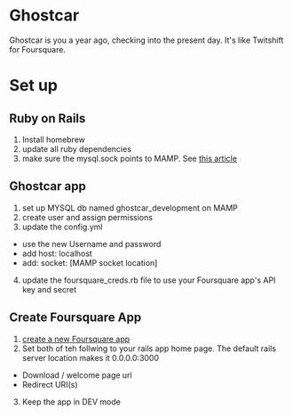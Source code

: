Ghostcar
========

Ghostcar is you a year ago, checking into the present day. It's like Twitshift for Foursquare.

# Set up
## Ruby on Rails
1. Install homebrew
2. update all ruby dependencies
3. make sure the mysql.sock points to MAMP.  See [this article](http://fischerlaender.de/apple-mac/mac-os-x-trouble-with-mamp-mysql)

## Ghostcar app
1. set up MYSQL db named ghostcar_development on MAMP
2. create user and assign permissions
3. update the config.yml 
  * use the new  Username and password
  * add host: localhost
  * add: socket: [MAMP socket location] 
4. update the foursquare_creds.rb file to use your Foursquare app's API key and secret



## Create Foursquare App
1. [create a new Foursquare app](https://foursquare.com/developers/register)
2. Set both of teh follwing to your rails app home page.  The default rails server location makes it 0.0.0.0:3000 
  * Download / welcome page url
  * Redirect URI(s)
3. Keep the app in DEV mode